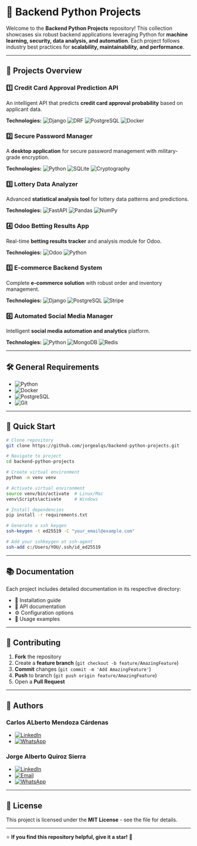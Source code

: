# 🚀 Backend Python Projects

Welcome to the **Backend Python Projects** repository! This collection showcases six robust backend applications leveraging Python for **machine learning, security, data analysis, and automation**. Each project follows industry best practices for **scalability, maintainability, and performance**.

---

## 📌 Projects Overview

### 1️⃣ Credit Card Approval Prediction API

An intelligent API that predicts **credit card approval probability** based on applicant data.

**Technologies:**
![Django](https://img.shields.io/badge/Django-092E20?style=for-the-badge&logo=django&logoColor=white) ![DRF](https://img.shields.io/badge/DRF-red?style=for-the-badge) ![PostgreSQL](https://img.shields.io/badge/PostgreSQL-316192?style=for-the-badge&logo=postgresql&logoColor=white) ![Docker](https://img.shields.io/badge/Docker-2496ED?style=for-the-badge&logo=docker&logoColor=white)

### 2️⃣ Secure Password Manager

A **desktop application** for secure password management with military-grade encryption.

**Technologies:**
![Python](https://img.shields.io/badge/Python-3776AB?style=for-the-badge&logo=python&logoColor=white) ![SQLite](https://img.shields.io/badge/SQLite-003B57?style=for-the-badge&logo=sqlite&logoColor=white) ![Cryptography](https://img.shields.io/badge/Cryptography-FF8C00?style=for-the-badge)

### 3️⃣ Lottery Data Analyzer

Advanced **statistical analysis tool** for lottery data patterns and predictions.

**Technologies:**
![FastAPI](https://img.shields.io/badge/FastAPI-009688?style=for-the-badge&logo=fastapi&logoColor=white) ![Pandas](https://img.shields.io/badge/Pandas-150458?style=for-the-badge&logo=pandas&logoColor=white) ![NumPy](https://img.shields.io/badge/NumPy-013243?style=for-the-badge&logo=numpy&logoColor=white)

### 4️⃣ Odoo Betting Results App

Real-time **betting results tracker** and analysis module for Odoo.

**Technologies:**
![Odoo](https://img.shields.io/badge/Odoo-512DA8?style=for-the-badge&logo=odoo&logoColor=white) ![Python](https://img.shields.io/badge/Python-3776AB?style=for-the-badge&logo=python&logoColor=white)

### 5️⃣ E-commerce Backend System

Complete **e-commerce solution** with robust order and inventory management.

**Technologies:**
![Django](https://img.shields.io/badge/Django-092E20?style=for-the-badge&logo=django&logoColor=white) ![PostgreSQL](https://img.shields.io/badge/PostgreSQL-316192?style=for-the-badge&logo=postgresql&logoColor=white) ![Stripe](https://img.shields.io/badge/Stripe-008CDD?style=for-the-badge&logo=stripe&logoColor=white)

### 6️⃣ Automated Social Media Manager

Intelligent **social media automation and analytics** platform.

**Technologies:**
![Python](https://img.shields.io/badge/Python-3776AB?style=for-the-badge&logo=python&logoColor=white) ![MongoDB](https://img.shields.io/badge/MongoDB-47A248?style=for-the-badge&logo=mongodb&logoColor=white) ![Redis](https://img.shields.io/badge/Redis-DC382D?style=for-the-badge&logo=redis&logoColor=white)

---

## 🛠️ General Requirements

- ![Python](https://img.shields.io/badge/Python-3.11+-3776AB?style=for-the-badge&logo=python&logoColor=white)
- ![Docker](https://img.shields.io/badge/Docker-2496ED?style=for-the-badge&logo=docker&logoColor=white)
- ![PostgreSQL](https://img.shields.io/badge/PostgreSQL-316192?style=for-the-badge&logo=postgresql&logoColor=white)
- ![Git](https://img.shields.io/badge/Git-F05032?style=for-the-badge&logo=git&logoColor=white)

---

## 🚀 Quick Start

```bash
# Clone repository
git clone https://github.com/jorgealqs/backend-python-projects.git

# Navigate to project
cd backend-python-projects

# Create virtual environment
python -m venv venv

# Activate virtual environment
source venv/bin/activate  # Linux/Mac
venv\Scripts\activate     # Windows

# Install dependencies
pip install -r requirements.txt

# Generate a ssh keygen
ssh-keygen -t ed25519 -C "your_email@example.com"

# Add your sshkeygen at ssh-agent
ssh-add c:/Users/YOU/.ssh/id_ed25519
```

---

## 📚 Documentation

Each project includes detailed documentation in its respective directory:

- 📂 Installation guide
- 📖 API documentation
- ⚙️ Configuration options
- 📝 Usage examples

---

## 🤝 Contributing

1. **Fork** the repository
2. Create a **feature branch** (`git checkout -b feature/AmazingFeature`)
3. **Commit** changes (`git commit -m 'Add AmazingFeature'`)
4. **Push** to branch (`git push origin feature/AmazingFeature`)
5. Open a **Pull Request**

---

## 👥 Authors

### **Carlos ALberto Mendoza Cárdenas**

- [![LinkedIn](https://img.shields.io/badge/LinkedIn-0A66C2?style=for-the-badge&logo=linkedin&logoColor=white&cacheBust=1)](https://www.linkedin.com/in/carlosalbertomc/)
- [![WhatsApp](https://img.shields.io/badge/WhatsApp-25D366?style=for-the-badge&logo=whatsapp&logoColor=white)](https://wa.me/526633312280?text=Hello%20Carlos,%20I'm%20interested%20in%20talking%20with%20you)

### **Jorge Alberto Quiroz Sierra**

- [![LinkedIn](https://img.shields.io/badge/LinkedIn-0A66C2?style=for-the-badge&logo=linkedin&logoColor=white)](https://www.linkedin.com/in/jorgealqs/)
- [![Email](https://img.shields.io/badge/Email-D14836?style=for-the-badge&logo=gmail&logoColor=white)](mailto:joralquisi@hotmail.com)
- [![WhatsApp](https://img.shields.io/badge/WhatsApp-25D366?style=for-the-badge&logo=whatsapp&logoColor=white)](https://wa.me/573193662738?text=Hello%20Jorge,%20I'm%20interested%20in%20talking%20with%20you)

---

## 📝 License

This project is licensed under the **MIT License** - see the file for details.

---

⭐ **If you find this repository helpful, give it a star!** 🚀

